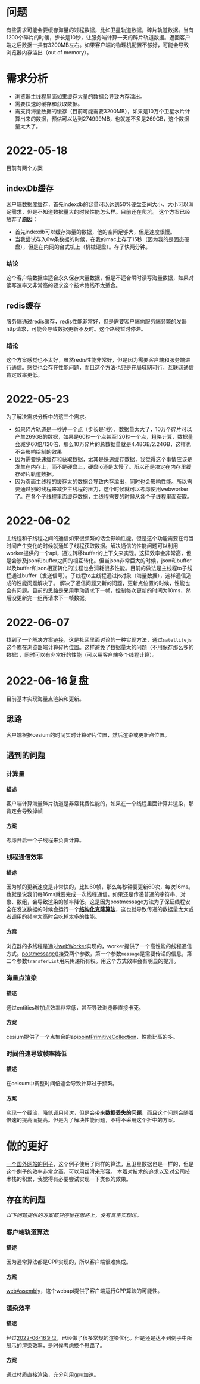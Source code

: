 # 问题
有些需求可能会要缓存海量的过程数据，比如卫星轨道数据，碎片轨道数据。当有1200个碎片的时候，步长是10秒，让服务端计算一天的碎片轨道数据。返回客户端之后数据一共有3200MB左右。如果客户端的物理机配置不够好，可能会导致浏览器内存溢出（out of memory）。
# 需求分析

- 浏览器主线程里面如果缓存大量的数据会导致内存溢出。
- 需要快速的缓存和获取数据。
- 需支持海量数据的缓存（目前可能需要3200MB），如果是10万个卫星水片计算出来的数据，预估可以达到274999MB，也就差不多是269GB，这个数据量太大了。
# 2022-05-18
目前有两个方案
## indexDb缓存
客户端数据库缓存，首先indexdb的容量可以达到50%硬盘空间大小，大小可以满足需求，但是不知道数据量大的时候性能怎么样。目前还在爬坑。
这个方案已经放弃了**原因：**

- 首先indexdb可以缓存海量的数据，他的空间足够大，但是速度很慢。
- 当我尝试存入6w条数据的时候，在我的mac上存了15秒（因为我的是固态硬盘），但是在内网的台式机上（机械硬盘）。存了快两分钟。
### 结论
这个客户端数据库适合永久保存大量数据，但是不适合瞬时读写海量数据，如果对读写速率又非常高的要求这个技术路线不太适合。
## redis缓存
服务端通过redis缓存，redis性能非常好，但是需要客户端向服务端频繁的发器http请求，可能会导致数据更新不及时。这个路线暂时停滞。
### 结论
这个方案感觉也不太好，虽然redis性能非常好，但是因为需要客户端和服务端进行通信。感觉也会存在性能问题，而且这个方法也只是在局域网可行，互联网通信肯定效率更低。
# 2022-05-23
为了解决需求分析中的这三个需求。

- 如果碎片轨道是一秒钟一个点（步长是1秒），数据量太大了，10万个碎片可以产生269GB的数据，如果是60秒一个点甚至120秒一个点，粗略计算，数据量会减少60倍/120倍，那么10万碎片的总数据量就是4.48GB/2.24GB，这样也不会影响绘制的效果
- 因为需要快速缓存和获取数据，尤其是快速缓存数据，我觉得这个事情应该是发生在内存上，而不是硬盘上，硬盘io还是太慢了。所以还是决定在内存里缓存碎片轨道数据。
- 因为页面主线程的缓存太的数据会导致内存溢出，同时也会影响性能。所以需要通过别的线程来减少主线程的压力，这个时候就可以考虑使用webworker了。在各个子线程里面缓存数据，主线程需要的时候从各个子线程里面获取。
# 2022-06-02
主线程和子线程之间的通信如果很频繁的话会影响性能。但是这个功能需要在每当时间产生变化的时候就通知子线程获取数据。解决通信的性能问题可以利用worker提供的一个api，通过转移buffer的上下文来实现。这样效率会非常高，但是会涉及json和buffer之间的相互转化。但当json非常巨大的时候，json和buffer以及buffer和json相互转化的过程也会消耗很多性能。目前的做法是主线程to子线程通过buffer（发送信号）。子线程to主线程通过js对象（海量数据），这样通信造成的性能问题解决了。
解决了通信问题又新的问题，更新点位置的时候，性能也会有问题。目前的思路是采用手动请求下一帧，控制每次更新的时间为10ms，然后没更新完一组再请求下一帧数据。
# 2022-06-07
找到了一个解决方案[链接](https://community.cesium.com/t/27-5000-how-do-i-load-all-the-satellite-debris-data-tle-into-cesium/17355)，这是社区里面讨论的一种实现方法，通过`satellitejs`这个库在浏览器端计算碎片位置。这样避免了数据量太的问题（不用保存那么多的数据），同时可以有非常好的性能（可以用客户端多个线程计算）。
# 2022-06-16复盘
目前基本实现海量点渲染和更新。
## 思路
客户端根据cesium的时间实时计算碎片位置，然后渲染或更新点位置。
## 遇到的问题
### 计算量
#### 描述
客户端计算海量碎片轨道是非常耗费性能的，如果在一个线程里面计算并渲染，那肯定会导致掉帧
#### 方案
考虑开启一个子线程来负责计算。
### 线程通信效率
#### 描述
因为帧的更新速度是非常快的，比如60帧，那么每秒钟要更新60次，每次16ms。也就是说我们每16ms就要完成一次线程通信。如果还是传递普通的字符串、对象、数组，会导致渲染的帧率降低。这是因为postmessage方法为了保证线程安全在发送数据的时候会运行一个[**结构化克隆算法**](https://developer.mozilla.org/en-US/docs/Web/API/Web_Workers_API/Structured_clone_algorithm)，这也就导致传递的数据量太大或者调用的频率太高时会吃掉太多的性能。
#### 方案
浏览器的多线程是通过[webWorker](https://developer.mozilla.org/zh-CN/docs/Web/API/Web_Workers_API)实现的，worker提供了一个高性能的线程通信方式。[postmessage()](https://developer.mozilla.org/zh-CN/docs/Web/API/Worker/postMessage)接受两个参数，第一个参数`message`是需要传递的信息，第二个参数`transferList`用来传递所有权。用这个方式效率会有明显的提升。
### 海量点渲染
#### 描述
通过entities增加点效率非常低，甚至导致浏览器直接卡死。
#### 方案
cesium提供了一个点集合的api[pointPrimitiveCollection](https://cesium.com/learn/cesiumjs/ref-doc/PointPrimitiveCollection.html?classFilter=pointprimitive)，性能比高的多。
### 时间倍速导致帧率降低
#### 描述
在ceisum中调整时间倍速会导致计算过于频繁。
#### 方案
实现一个截流，降低调用频次，但是会带来**数据丢失的问题**，而且这个问题会随着倍速的提高而提高。但是为了解决性能问题，不得不采用这个折中的方案。
# 做的更好
[一个国外网站的例子](https://celestrak.com/cesium/orbit-viz.php?tle=/pub/TLE/catalog.txt&satcat=/pub/satcat.txt&referenceFrame=1)，这个例子使用了同样的算法，且卫星数据也是一样的，但是这个例子的效率非常之高，可以用丝滑来形容。
本着对技术的追求以及对公司技术栈的积累，我觉得有必要尝试实现一下类似的效果。
## 存在的问题
_以下问题提供的方案都只停留在思路上，没有真正实现过。_
### 客户端轨道算法
#### 描述
因为通常算法都是CPP实现的，所以客户端很难集成。
#### 方案
[webAssembly](https://developer.mozilla.org/zh-CN/docs/WebAssembly)，这个webapi提供了客户端运行CPP算法的可能性。
### 渲染效率
#### 描述
经过[2022-06-16复盘](#w38HU)，已经做了很多常规的渲染优化。但是还是达不到例子中所展示的渲染效率，是时候考虑换个思路了。
#### 方案
通过材质直接渲染，充分利用gpu加速。

